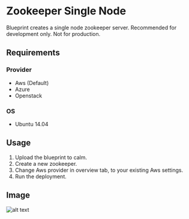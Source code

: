 Zookeeper Single Node
=======================

Blueprint creates a single node zookeeper server. Recommended for development only. Not for production.

Requirements
------------
### Provider
- Aws (Default)
- Azure
- Openstack

### OS
- Ubuntu 14.04


Usage
-----
1. Upload the blueprint to calm.
2. Create a new zookeeper.
3. Change Aws provider in overview tab, to your existing Aws settings.
4. Run the deployment.

Image
------

![alt text](http://p5.zdassets.com/hc/settings_assets/663149/200053878/mN1xL8tNpRRq3ws1id2YiA-calm_logo_white.png "Calm.io")
